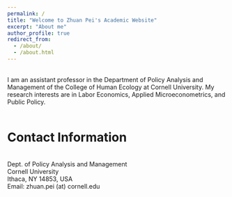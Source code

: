 ```yaml
---
permalink: /
title: "Welcome to Zhuan Pei's Academic Website"
excerpt: "About me"
author_profile: true
redirect_from: 
  - /about/
  - /about.html
---
```

<br>
I am an assistant professor in the Department of Policy Analysis and Management of the College of Human Ecology at Cornell University. My research interests are in Labor Economics, Applied Microeconometrics, and Public Policy.
<br>
<br>

Contact Information 
======

<br>
Dept. of Policy Analysis and Management<br>
Cornell University<br>
Ithaca, NY 14853, USA<br>
Email:  zhuan.pei (at) cornell.edu
